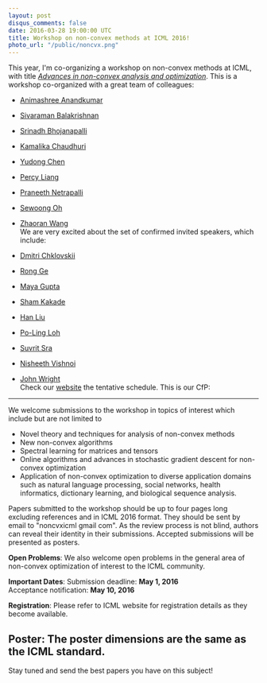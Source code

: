 ```yaml
---
layout: post
disqus_comments: false
date: 2016-03-28 19:00:00 UTC
title: Workshop on non-convex methods at ICML 2016!
photo_url: "/public/noncvx.png"
---
```


This year, I'm co-organizing a workshop on non-convex methods at ICML, with title [*Advances in non-convex analysis and optimization*](https://sites.google.com/site/noncvxicml16/).
This is a workshop co-organized with a great team of colleagues:

- [Animashree Anandkumar](https://newport.eecs.uci.edu/anandkumar/)
- [Sivaraman Balakrishnan](http://www.stat.cmu.edu/~siva/)
- [Srinadh Bhojanapalli](http://uts.cc.utexas.edu/~bsrinadh/)
- [Kamalika Chaudhuri](https://cseweb.ucsd.edu/~kamalika/)
- [Yudong Chen](https://people.orie.cornell.edu/yudong.chen/)
- [Percy Liang](https://cs.stanford.edu/~pliang/)
- [Praneeth Netrapalli](http://uts.cc.utexas.edu/~praneeth/)
- [Sewoong Oh](http://web.engr.illinois.edu/~swoh/)
- [Zhaoran Wang](https://www.princeton.edu/~zhaoran/)   
We are very excited about the set of confirmed invited speakers, which include:

- [Dmitri Chklovskii](https://www.simonsfoundation.org/simons-center-for-data-analysis/scda-neuroscience-group-dmitri-chklovskii/)
- [Rong Ge](https://users.cs.duke.edu/~rongge/)
- [Maya Gupta](http://mayagupta.org)
- [Sham Kakade](https://homes.cs.washington.edu/~sham/)
- [Han Liu](https://www.princeton.edu/~hanliu/)
- [Po-Ling Loh](http://www-stat.wharton.upenn.edu/~loh/)
- [Suvrit Sra](http://suvrit.de)
- [Nisheeth Vishnoi](http://theory.epfl.ch/vishnoi/Home.html)
- [John Wright](http://www.columbia.edu/~jw2966/)   
Check our [website](https://sites.google.com/site/noncvxicml16/) the tentative schedule. 
This is our CfP:  
---  
We welcome submissions to the workshop in topics of interest which include but are not limited to  
- Novel theory and techniques for analysis of non-convex methods
- New non-convex algorithms
- Spectral learning for matrices and tensors
- Online algorithms and advances in stochastic gradient descent for non-convex optimization
- Application of non-convex optimization to diverse application domains such as natural language  processing, social networks, health informatics, dictionary learning, and biological sequence analysis.

Papers submitted to the workshop should be up to four pages long excluding references and in ICML 2016 format. 
They should be sent by email to "noncvxicml <AT> gmail <DOT> com". 
As the review process is not blind, authors can reveal their identity in their submissions. 
Accepted submissions will be presented as posters.

**Open Problems**:
We also welcome open problems in the general area of non-convex optimization of interest to the ICML community.

**Important Dates**:
Submission deadline: **May 1, 2016**  
Acceptance notification: **May 10, 2016**  

**Registration**:
Please refer to ICML website for registration details as they become available.

**Poster**:
The poster dimensions are the same as the ICML standard.  
---
Stay tuned and send the best papers you have on this subject!
